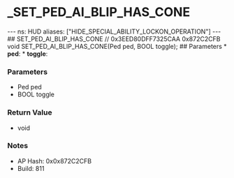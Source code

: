# _SET_PED_AI_BLIP_HAS_CONE

--- ns: HUD aliases: ["HIDE_SPECIAL_ABILITY_LOCKON_OPERATION"] --- ## SET_PED_AI_BLIP_HAS_CONE  // 0x3EED80DFF7325CAA 0x872C2CFB void SET_PED_AI_BLIP_HAS_CONE(Ped ped, BOOL toggle);  ## Parameters * **ped**: * **toggle**:

### Parameters
* Ped ped
* BOOL toggle

### Return Value
* void

### Notes
* AP Hash: 0x0x872C2CFB
* Build: 811

